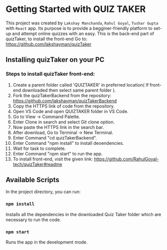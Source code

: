 # Getting Started with QUIZ TAKER

This project was created by `Lakshay Manchanda`, `Rahul Goyal`, `Tushar Gupta` 
with `React` app. Its purpose is to provide a begginer-friendly platform to set-up and attempt
online quizzes with an easy. This is the back-end part of quizTaker, to install the front-end
Go to: https://github.com/lakshayman/quizTaker

## Installing quizTaker on your PC

### Steps to install quizTaker front-end:
1) Create a parent folder called 'QUIZTAKER' in preferred location( If front-end downloaded then select same parent folder ).
2) Fork the quizTakerBackend from the repository: https://github.com/lakshayman/quizTakerBackend
3) Copy the HTTPS link of code from the repository.
4) Open VS Code and open QUIZTAKER folder in VS Code.
5) Go to View -> Command Palette.
6) Enter Clone in search and select Git clone option.
7) Now paste the HTTPS link in the search bar.
8) After download, Go to Terminal -> New Terminal.
9) Enter Command "cd quizTakerBackend".
10) Enter Command "npm install" to install deoendencies.
11) Wait for task to complete.
12) Enter Command "npm start" to run the app.
13) To install front-end, visit the given link: https://github.com/RahulGoyal-tech/quizTaker#readme

## Available Scripts

In the project directory, you can run:

### `npm install`

Installs all the dependencies in the downloaded Quiz Taker folder which are
necessary to run the code.

### `npm start`

Runs the app in the development mode.
